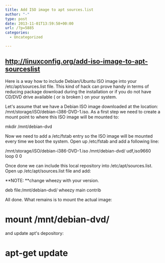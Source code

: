 ```yaml
---
title: Add ISO image to apt sources.list
author: "-"
type: post
date: 2013-11-01T13:59:58+00:00
url: /?p=5885
categories:
  - Uncategorized

---
```

## http://linuxconfig.org/add-iso-image-to-apt-sourceslist

Here is a way how to include Debian/Ubuntu ISO image into your /etc/apt/sources.list file. This kind of hack can prove handy in terms of reducing package download during the installation or if you do not have CD/DVD drive available ( or is broken ) on your system.
  
Let's assume that we have a Debian ISO image downloaded at the location: /mnt/storage/iSO/debian-i386-DVD-1.iso. As a first step we need to create a mount point to where this ISO image will be mounted to:

mkdir /mnt/debian-dvd

Now we need to add a /etc/fstab entry so the ISO image will be mounted every time we boot the system. Open up /etc/fstab and add a following line:

/mnt/storage/iSO/debian-i386-DVD-1.iso /mnt/debian-dvd/ udf,iso9660 loop 0 0

Once done we can include this local repository into /etc/apt/sources.list. Open up /etc/apt/sources.list file and add:

**NOTE: **change wheezy with your version.

deb file:/mnt/debian-dvd/ wheezy main contrib

All done. What remains is to mount the actual image:

# mount /mnt/debian-dvd/

and update apt's depository:

# apt-get update